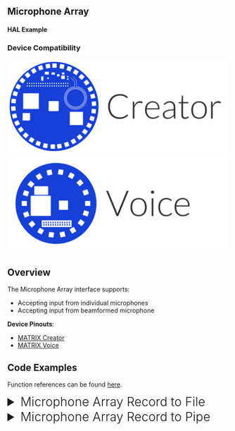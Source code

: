 <h2 style="padding-top:0">Microphone Array</h2>
<h4 style="padding-top:0">HAL Example</h4>

### Device Compatibility

<img class="creator-compatibility-icon" src="../../img/creator-icon.svg">
<img class="voice-compatibility-icon" src="../../img/voice-icon.svg">

## Overview

The Microphone Array interface supports:

- Accepting input from individual microphones
- Accepting input from beamformed microphone

**Device Pinouts**:

- [MATRIX Creator](/matrix-creator/resources/pinout.md)
- [MATRIX Voice](/matrix-voice/resources/pinout.md)

## Code Examples

Function references can be found [here](/matrix-hal/reference/microphone).

<details>
<summary style="font-size: 1.75rem; font-weight: 300;">Microphone Array Record to File</summary>
The following section shows how to record data from the microphone array to a file. You can download this example <a href="https://raw.githubusercontent.com/matrix-io/matrix-hal-examples/master/microphone_array/mic_record_file.cpp" target="_blank">here</a>.

The command below will compile the example.

```language-bash
g++ -o mic_record_file mic_record_file.cpp -std=c++11 -lmatrix_creator_hal -lgflags
```

To convert the `.raw` files outputted by this example to playable `.wav` files run these commands, replacing `sampling_rate` with selected sampling rate.

```language-bash
sudo apt-get install sox alsa-utils
sox -r sampling_rate -c 1 -e signed -c 1 -e signed -b 16 mic_sampling_rate_s16le_channel_0.raw channel_0.wav
sox -r sampling_rate -c 1 -e signed -c 1 -e signed -b 16 mic_sampling_rate_s16le_channel_1.raw channel_1.wav
sox -r sampling_rate -c 1 -e signed -c 1 -e signed -b 16 mic_sampling_rate_s16le_channel_2.raw channel_2.wav
sox -r sampling_rate -c 1 -e signed -c 1 -e signed -b 16 mic_sampling_rate_s16le_channel_3.raw channel_3.wav
sox -r sampling_rate -c 1 -e signed -c 1 -e signed -b 16 mic_sampling_rate_s16le_channel_4.raw channel_4.wav
sox -r sampling_rate -c 1 -e signed -c 1 -e signed -b 16 mic_sampling_rate_s16le_channel_5.raw channel_5.wav
sox -r sampling_rate -c 1 -e signed -c 1 -e signed -b 16 mic_sampling_rate_s16le_channel_6.raw channel_6.wav
sox -r sampling_rate -c 1 -e signed -c 1 -e signed -b 16 mic_sampling_rate_s16le_channel_7.raw channel_7.wav
sox -r sampling_rate -c 1 -e signed -c 1 -e signed -b 16 mic_sampling_rate_s16le_channel_8.raw channel_8.wav
```

<details open>
<summary style="font-size: 1.5rem; font-weight: 300;">Include Statements</summary>
To begin working with the Microphone Array you need to include these header files.

```language-cpp
// Google gflags parser
#include <gflags/gflags.h>
// Communicating with Pi GPIO
#include <wiringPi.h>
// Input/output stream class to operate on files
#include <fstream>
// Input/output streams and functions
#include <iostream>
// Use strings
#include <string>
// Arrays for math operations
#include <valarray>

// Communicates with MATRIX device
#include "matrix_hal/matrixio_bus.h"
// Interfaces with microphone array
#include "matrix_hal/microphone_array.h"
// Enables using FIR filter with microphone array
#include "matrix_hal/microphone_core.h"
// Imports default FIR filter
#include "matrix_hal/microphone_core_fir.h"
```

</details>

<details open>
<summary style="font-size: 1.5rem; font-weight: 300;">Initial Variables</summary>
These initial variables are used in the example.

```language-cpp
// Defines variables from user arguments using gflags utility
// (https://gflags.github.io/gflags/)

// Grabs sampling frequency input from user
DEFINE_int32(sampling_frequency, 16000, "Sampling Frequency");  // Argument example: "--sampling_frequency 48000"
// Grabs duration input from user
DEFINE_int32(duration, 5, "Interrupt after N seconds"); // Argument example: "--duration 10"
// Grabs gain input from user
DEFINE_int32(gain, -1, "Microphone Gain"); // Argument example: "--gain 5"
```

</details>

<details open>
<summary style="font-size: 1.5rem; font-weight: 300;">Initial Setup</summary>
You'll then need to setup `MatrixIOBus` in order to communicate with the hardware on your MATRIX device. Also, parse command line flags and set user flags as variables.

```language-cpp
int main(int argc, char *agrv[]) {
  // Parse command line flags with gflags utility
  // (https://gflags.github.io/gflags/)
  google::ParseCommandLineFlags(&argc, &agrv, true);

  // Create MatrixIOBus object for hardware communication
  matrix_hal::MatrixIOBus bus;
  // Initialize bus and exit program if error occurs
  if (!bus.Init()) return false;

  // Set user flags from gflags as variables
  int sampling_rate = FLAGS_sampling_frequency;
  int seconds_to_record = FLAGS_duration;
  int gain = FLAGS_gain;
```

</details>

<details open>
<summary style="font-size: 1.5rem; font-weight: 300;">Main Setup</summary>
Now we will create our `MicrophoneArray` object and use it to interface with the microphone array.

```language-cpp
  // The following code is part of main()

  // Create MicrophoneArray object
  matrix_hal::MicrophoneArray microphone_array;
  // Set microphone_array to use MatrixIOBus bus
  microphone_array.Setup(&bus);
  // Set microphone sampling rate
  microphone_array.SetSamplingRate(sampling_rate);
  // If gain is positive, set the gain
  if (gain > 0) microphone_array.SetGain(gain);

  // Log gain_ and sampling_frequency_ variables
  microphone_array.ShowConfiguration();
  // Log recording duration variable
  std::cout << "Duration : " << seconds_to_record << "s" << std::endl;

  // Calculate and set up beamforming delays for beamforming
  microphone_array.CalculateDelays(0, 0, 1000, 320 * 1000);  // These are default values
```

</details>

<details open>
<summary style="font-size: 1.5rem; font-weight: 300;">Fir Filter Setup</summary>
Now we will create our `MicrophoneCore` object and use it to enable the FIR filter.

```language-cpp
  // The following code is part of main()

  // Create MicrophoneCore object
  matrix_hal::MicrophoneCore microphone_core(microphone_array);
  // Set microphone_core to use MatrixIOBus bus
  microphone_core.Setup(&bus);
```

</details>

<details open>
<summary style="font-size: 1.5rem; font-weight: 300;">Microphone Input</summary>
Now we will read microphone array data, send to a buffer, and write to file.

```language-cpp
  // The following code is part of main()

  // Create a buffer array for microphone input
  int16_t buffer[microphone_array.Channels() + 1]
                [microphone_array.SamplingRate() +
                 microphone_array.NumberOfSamples()];

  // Create an array of streams to write microphone data to files
  std::ofstream os[microphone_array.Channels() + 1];

  // For each microphone channel (+1 for beamforming), make a file and open it
  for (uint16_t c = 0; c < microphone_array.Channels() + 1; c++) {
    // Set filename for microphone output
    std::string filename = "mic_" +
                           std::to_string(microphone_array.SamplingRate()) +
                           "_s16le_channel_" + std::to_string(c) + ".raw";
    // Create and open file
    os[c].open(filename, std::ofstream::binary);
  }

  // Counter variable for tracking recording time
  uint32_t samples = 0;
  // For recording duration
  for (int s = 0; s < seconds_to_record; s++) {
    // Endless loop
    while (true) {
      // Read microphone stream data
      microphone_array.Read();

      // For number of samples
      for (uint32_t s = 0; s < microphone_array.NumberOfSamples(); s++) {
        // For each microphone
        for (uint16_t c = 0; c < microphone_array.Channels(); c++) {
          // Send microphone data to buffer
          buffer[c][samples] = microphone_array.At(s, c);
        }
        // Writes beamformed microphone data into buffer
        buffer[microphone_array.Channels()][samples] = microphone_array.Beam(s);
        // Increment samples for buffer write
        samples++;
      }

      // Once number of samples is >= sampling rate
      if (samples >= microphone_array.SamplingRate()) {
        // For each microphone channel
        for (uint16_t c = 0; c < microphone_array.Channels() + 1; c++) {
          // Write to recording file
          os[c].write((const char *)buffer[c], samples * sizeof(int16_t));
        }
        // Set samples to zero for loop to fill buffer
        samples = 0;
        break;
      }
    }
  }

  return 0;
}
```

</details>

</details>

<details>
<summary style="font-size: 1.75rem; font-weight: 300;">Microphone Array Record to Pipe</summary>
The following section shows how to record data from the microphone array to a linux FIFO pipe. You can download this example <a href="https://raw.githubusercontent.com/matrix-io/matrix-hal-examples/master/microphone_array/mic_record_pipe.cpp" target="_blank">here</a>.

The command below will compile the example.

```language-bash
g++ -o mic_record_pipe mic_record_pipe.cpp -std=c++11 -lmatrix_creator_hal -lgflags
```

The following commands copy a modified `asound.conf` file into `/etc/`, which allows `arecord` to record from the pipe.

```language-bash
wget https://raw.githubusercontent.com/matrix-io/matrix-hal-examples/master/microphone_array/asound.conf
sudo mv -f ./asound.conf /etc/
```

To record from beamforming channel (channel 8) for 5 seconds using `arecord`, run these commands. 

```language-bash
rm -rf/tmp/matrix_micarray_channel_*
./mic_record_pipe --sampling_frequency 16000 &
arecord channel8.wav -f S16_LE -r 16000 -d 5 --device=mic_channel8
```

To stop the example from running, run this command.

```language-bash
sudo killall mic_record_pipe
```

<details open>
<summary style="font-size: 1.5rem; font-weight: 300;">Include Statements</summary>
To begin working with the Microphone Array you need to include these header files.

```language-cpp
// Imports FIFO pipe support (https://en.wikipedia.org/wiki/Named_pipe)
#include <sys/stat.h>
// Linux file control options
#include <fcntl.h>
// System calls
#include <unistd.h>
// Google gflags parser
#include <gflags/gflags.h>
// Communicating with Pi GPIO
#include <wiringPi.h>
// Input/output stream class to operate on files
#include <fstream>
// Input/output streams and functions
#include <iostream>
// Use strings
#include <string>
// Arrays for math operations
#include <valarray>

// Communicates with MATRIX device
#include "matrix_hal/matrixio_bus.h"
// Interfaces with microphone array
#include "matrix_hal/microphone_array.h"
// Enables using FIR filter with microphone array
#include "matrix_hal/microphone_core.h"
```

</details>

<details open>
<summary style="font-size: 1.5rem; font-weight: 300;">Initial Variables</summary>
These initial variables are used in the example.

```language-cpp
// Defines variables from user arguments using gflags utility
// (https://gflags.github.io/gflags/)

// Grabs sampling frequency input from user
DEFINE_int32(sampling_frequency, 16000, "Sampling Frequency");  // Argument example: "--sampling_frequency 48000"
// Grabs gain input from user
DEFINE_int32(gain, -1, "Microphone Gain"); // Argument example: "--gain 5"
```

</details>

<details open>
<summary style="font-size: 1.5rem; font-weight: 300;">Initial Setup</summary>
You'll then need to setup `MatrixIOBus` in order to communicate with the hardware on your MATRIX device. Also, parse command line flags and set user flags as variables.

```language-cpp
int main(int argc, char *agrv[]) {
  // Parse command line flags with gflags utility
  // (https://gflags.github.io/gflags/)
  google::ParseCommandLineFlags(&argc, &agrv, true);

  // Create MatrixIOBus object for hardware communication
  matrix_hal::MatrixIOBus bus;
  // Initialize bus and exit program if error occurs
  if (!bus.Init()) return false;

  // Set user flags from gflags as variables
  int sampling_rate = FLAGS_sampling_frequency;
  int gain = FLAGS_gain;
```

</details>

<details open>
<summary style="font-size: 1.5rem; font-weight: 300;">Main Setup</summary>
Now we will create our `MicrophoneArray` object and use it to interface with the microphone array.

```language-cpp
  // The following code is part of main()

  // Create MicrophoneArray object
  matrix_hal::MicrophoneArray microphone_array;
  // Set microphone_array to use MatrixIOBus bus
  microphone_array.Setup(&bus);
  // Set microphone sampling rate
  microphone_array.SetSamplingRate(sampling_rate);
  // If gain is positive, set the gain
  if (gain > 0) microphone_array.SetGain(gain);

  // Log gain_ and sampling_frequency_ variables
  microphone_array.ShowConfiguration();
  // Log recording duration variable
  std::cout << "Duration : " << seconds_to_record << "s" << std::endl;

  // Calculate and set up beamforming delays for beamforming
  microphone_array.CalculateDelays(0, 0, 1000, 320 * 1000);  // These are default values
```

</details>

<details open>
<summary style="font-size: 1.5rem; font-weight: 300;">Fir Filter Setup</summary>
Now we will create our `MicrophoneCore` object and use it to enable the FIR filter.

```language-cpp
  // The following code is part of main()

  // Create MicrophoneCore object
  matrix_hal::MicrophoneCore microphone_core(microphone_array);
  // Set microphone_core to use MatrixIOBus bus
  microphone_core.Setup(&bus);
```

</details>

<details open>
<summary style="font-size: 1.5rem; font-weight: 300;">Microphone Input</summary>
Now we will read microphone array data, send to a buffer, and write to a FIFO pipe.

```language-cpp
  // The following code is part of main()

  // Create a buffer array for microphone input
  int16_t buffer[microphone_array.Channels() + 1]
                [microphone_array.SamplingRate() +
                 microphone_array.NumberOfSamples()];

  // For each channel plus the beamforming channel
  for (uint16_t c = 0; c < microphone_array.Channels() + 1; c++) {
    // Name for the FIFO pipe
    std::string name = "/tmp/matrix_micarray_channel_" + std::to_string(c);

    // Create the FIFO pipe
    if (mkfifo(name.c_str(), 0666) != 0) {
      // Output error if mkfifo fails
      std::cerr << "unable to create " << name << " FIFO." << std::endl;
    }
  }

  // For pipe operations
  int named_pipe_handle;
  // Endless loop
  while (true) {
    // Read microphone stream data
    microphone_array.Read();

    // Bool to flag when beamformed written
    bool beam_write = false;

    // For each microphone
    for (uint16_t c = 0; c < microphone_array.Channels() + 1; c++) {
      // Open pipe
      std::string name = "/tmp/matrix_micarray_channel_" + std::to_string(c);
      named_pipe_handle = open(name.c_str(), O_WRONLY | O_NONBLOCK);

      // For number of samples
      for (uint32_t s = 0; s < microphone_array.NumberOfSamples(); s++) {
        buffer[c][s] = microphone_array.At(s, c);
        // If beamformed data was not sent to buffer, send it
        if (!beam_write) {
          // Send beamformed data to buffer
          buffer[microphone_array.Channels()][s] = microphone_array.Beam(s);
        }
      }
      // Flag that beamforming data is in buffer
      beam_write = true;

      // Write to each pipe
      write(named_pipe_handle, &buffer[c][0],
            sizeof(int16_t) * microphone_array.NumberOfSamples());
      // Close pipe after write
      close(named_pipe_handle);
    }
  }

  return 0;
}
```

</details>

</details>